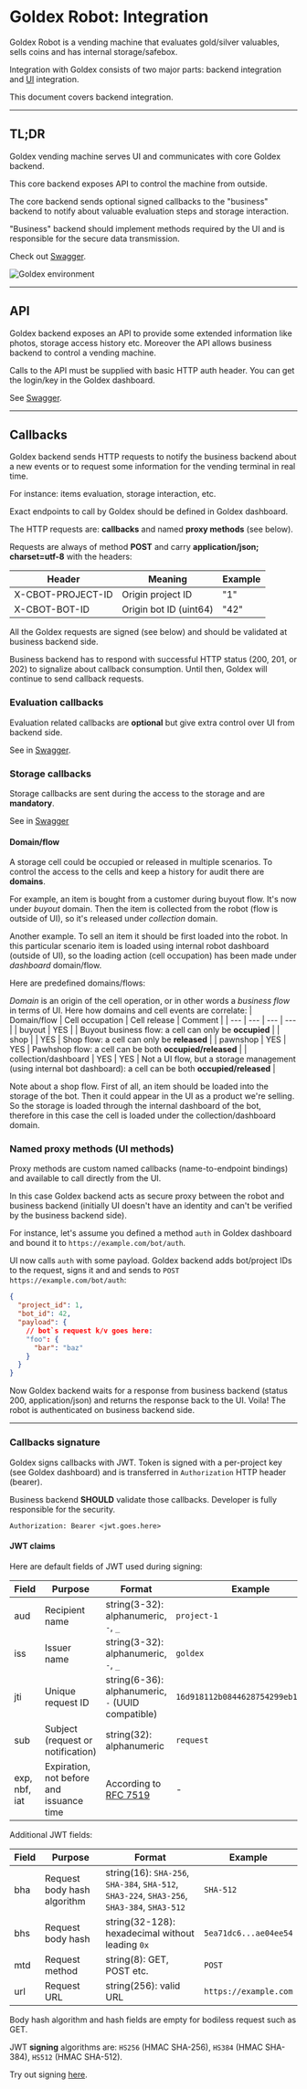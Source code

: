 # Goldex Robot: Integration

Goldex Robot is a vending machine that evaluates gold/silver valuables, sells coins and has internal storage/safebox.

Integration with Goldex consists of two major parts: backend integration and [UI](https://github.com/goldexrobot/core.integration.ui) integration.

This document covers backend integration.

---

## TL;DR

Goldex vending machine serves UI and communicates with core Goldex backend.

This core backend exposes API to control the machine from outside.

The core backend sends optional signed callbacks to the "business" backend to notify about valuable evaluation steps and storage interaction.

"Business" backend should implement methods required by the UI and is responsible for the secure data transmission.

Check out [Swagger](https://goldexrobot.github.io/core.integration.backend/).

![Goldex environment](/docs/images/goldex_env.png)

---

## API

Goldex backend exposes an API to provide some extended information like photos, storage access history etc.
Moreover the API allows business backend to control a vending machine.

Calls to the API must be supplied with basic HTTP auth header. You can get the login/key in the Goldex dashboard.

See [Swagger](https://goldexrobot.github.io/core.integration.backend/#goldex-api-v1).

---

## Callbacks

Goldex backend sends HTTP requests to notify the business backend about a new events or to request some information for the vending terminal in real time.

For instance: items evaluation, storage interaction, etc.

Exact endpoints to call by Goldex should be defined in Goldex dashboard.

The HTTP requests are: **callbacks** and named **proxy methods** (see below).

Requests are always of method **POST** and carry **application/json; charset=utf-8** with the headers:

| Header | Meaning | Example |
| --- | --- | --- |
| X-CBOT-PROJECT-ID | Origin project ID | "1" |
| X-CBOT-BOT-ID | Origin bot ID (uint64) | "42" |

All the Goldex requests are signed (see below) and should be validated at business backend side.

Business backend has to respond with successful HTTP status (200, 201, or 202) to signalize about callback consumption. Until then, Goldex will continue to send callback requests.

### Evaluation callbacks

Evaluation related callbacks are **optional** but give extra control over UI from backend side.

See in [Swagger](https://goldexrobot.github.io/core.integration.backend/#business-callbacks).

### Storage callbacks

Storage callbacks are sent during the access to the storage and are **mandatory**.

See in [Swagger](https://goldexrobot.github.io/core.integration.backend/#business-callbacks)

#### Domain/flow

A storage cell could be occupied or released in multiple scenarios. To control the access to the cells and keep a history for audit there are **domains**.

For example, an item is bought from a customer during buyout flow. It's now under *buyout* domain. Then the item is collected from the robot (flow is outside of UI), so it's released under *collection* domain.

Another example. To sell an item it should be first loaded into the robot. In this particular scenario item is loaded using internal robot dashboard (outside of UI), so the loading action (cell occupation) has been made under *dashboard* domain/flow.

Here are predefined domains/flows:

*Domain* is an origin of the cell operation, or in other words a *business flow* in terms of UI. Here how domains and cell events are correlate:
| Domain/flow | Cell occupation | Cell release | Comment |
| --- | --- | --- | --- |
| buyout | YES | | Buyout business flow: a cell can only be **occupied** |
| shop | | YES | Shop flow: a cell can only be **released** |
| pawnshop | YES | YES | Pawhshop flow: a cell can be both **occupied/released** |
| collection/dashboard | YES | YES | Not a UI flow, but a storage management (using internal bot dashboard): a cell can be both **occupied/released** |

Note about a shop flow. First of all, an item should be loaded into the storage of the bot. Then it could appear in the UI as a product we're selling. \
So the storage is loaded through the internal dashboard of the bot, therefore in this case the cell is loaded under the collection/dashboard domain.

### Named proxy methods (UI methods)

Proxy methods are custom named callbacks (name-to-endpoint bindings) and available to call directly from the UI.

In this case Goldex backend acts as secure proxy between the robot and business backend (initially UI doesn't have an identity and can't be verified by the business backend side).

For instance, let's assume you defined a method `auth` in Goldex dashboard and bound it to `https://example.com/bot/auth`.

UI now calls `auth` with some payload. Goldex backend adds bot/project IDs to the request, signs it and and sends to `POST https://example.com/bot/auth`:

```json
{
  "project_id": 1,
  "bot_id": 42,
  "payload": {
    // bot`s request k/v goes here:
    "foo": {
      "bar": "baz"
    }
  }
}
```

Now Goldex backend waits for a response from business backend (status 200, application/json) and returns the response back to the UI. Voila! The robot is authenticated on business backend side.

---

### Callbacks signature

Goldex signs callbacks with JWT. Token is signed with a per-project key (see Goldex dashboard) and is transferred in `Authorization` HTTP header (bearer).

Business backend **SHOULD** validate those callbacks. Developer is fully responsible for the security.

```text
Authorization: Bearer <jwt.goes.here>
```

#### JWT claims

Here are default fields of JWT used during signing:

| Field | Purpose | Format | Example |
| --- | --- | --- | --- |
| aud | Recipient name | string(3-32): alphanumeric, `-`, `_` | `project-1` |
| iss | Issuer name | string(3-32): alphanumeric, `-`, `_` | `goldex` |
| jti | Unique request ID | string(6-36): alphanumeric, `-` (UUID compatible) | `16d918112b0844628754299eb1810963` |
| sub | Subject (request or notification) | string(32): alphanumeric | `request` |
| exp, nbf, iat | Expiration, not before and issuance time | According to [RFC 7519](https://datatracker.ietf.org/doc/html/rfc7519#section-4.1.5) | - |

Additional JWT fields:

| Field | Purpose | Format | Example |
| --- | --- | --- | --- |
| bha | Request body hash algorithm | string(16): `SHA-256`, `SHA-384`, `SHA-512`, `SHA3-224`, `SHA3-256`, `SHA3-384`, `SHA3-512` | `SHA-512` |
| bhs | Request body hash | string(32-128): hexadecimal without leading `0x` | `5ea71dc6...ae04ee54` |
| mtd | Request method | string(8): GET, POST etc. | `POST` |
| url | Request URL | string(256): valid URL | `https://example.com` |

Body hash algorithm and hash fields are empty for bodiless request such as GET.

JWT **signing** algorithms are: `HS256` (HMAC SHA-256), `HS384` (HMAC SHA-384), `HS512` (HMAC SHA-512).

Try out signing [here](https://goldexrobot.github.io/core.integration.backend/signature/).
